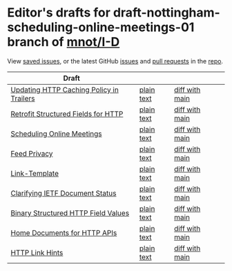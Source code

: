 # Editor's drafts for draft-nottingham-scheduling-online-meetings-01 branch of [mnot/I-D](https://github.com/mnot/I-D/tree/draft-nottingham-scheduling-online-meetings-01)

View [saved issues](issues.html), or the latest GitHub [issues](https://github.com/mnot/I-D/issues) and [pull requests](https://github.com/mnot/I-D/pulls) in the [repo](https://github.com/mnot/I-D).

| Draft |     |     |     |
| ----- | --- | --- | --- |
| [Updating HTTP Caching Policy in Trailers](./draft-nottingham-cache-trailers.html) | [plain text](./draft-nottingham-cache-trailers.txt) | [diff with main](https://www.ietf.org/rfcdiff?url1=https://mnot.github.io/I-D/draft-nottingham-cache-trailers.txt&amp;url2=https://mnot.github.io/I-D/draft-nottingham-scheduling-online-meetings-01/draft-nottingham-cache-trailers.txt) |
| [Retrofit Structured Fields for HTTP](./draft-nottingham-http-structure-retrofit.html) | [plain text](./draft-nottingham-http-structure-retrofit.txt) | [diff with main](https://www.ietf.org/rfcdiff?url1=https://mnot.github.io/I-D/draft-nottingham-http-structure-retrofit.txt&amp;url2=https://mnot.github.io/I-D/draft-nottingham-scheduling-online-meetings-01/draft-nottingham-http-structure-retrofit.txt) |
| [Scheduling Online Meetings](./draft-nottingham-scheduling-online-meetings.html) | [plain text](./draft-nottingham-scheduling-online-meetings.txt) | [diff with main](https://www.ietf.org/rfcdiff?url1=https://mnot.github.io/I-D/draft-nottingham-scheduling-online-meetings.txt&amp;url2=https://mnot.github.io/I-D/draft-nottingham-scheduling-online-meetings-01/draft-nottingham-scheduling-online-meetings.txt) |
| [Feed Privacy](./draft-nottingham-feed-privacy.html) | [plain text](./draft-nottingham-feed-privacy.txt) | [diff with main](https://www.ietf.org/rfcdiff?url1=https://mnot.github.io/I-D/draft-nottingham-feed-privacy.txt&amp;url2=https://mnot.github.io/I-D/draft-nottingham-scheduling-online-meetings-01/draft-nottingham-feed-privacy.txt) |
| [Link-Template](./draft-nottingham-link-template.html) | [plain text](./draft-nottingham-link-template.txt) | [diff with main](https://www.ietf.org/rfcdiff?url1=https://mnot.github.io/I-D/draft-nottingham-link-template.txt&amp;url2=https://mnot.github.io/I-D/draft-nottingham-scheduling-online-meetings-01/draft-nottingham-link-template.txt) |
| [Clarifying IETF Document Status](./draft-nottingham-where-does-that-come-from.html) | [plain text](./draft-nottingham-where-does-that-come-from.txt) | [diff with main](https://www.ietf.org/rfcdiff?url1=https://mnot.github.io/I-D/draft-nottingham-where-does-that-come-from.txt&amp;url2=https://mnot.github.io/I-D/draft-nottingham-scheduling-online-meetings-01/draft-nottingham-where-does-that-come-from.txt) |
| [Binary Structured HTTP Field Values](./draft-nottingham-binary-structured-headers.html) | [plain text](./draft-nottingham-binary-structured-headers.txt) | [diff with main](https://www.ietf.org/rfcdiff?url1=https://mnot.github.io/I-D/draft-nottingham-binary-structured-headers.txt&amp;url2=https://mnot.github.io/I-D/draft-nottingham-scheduling-online-meetings-01/draft-nottingham-binary-structured-headers.txt) |
| [Home Documents for HTTP APIs](./draft-nottingham-json-home.html) | [plain text](./draft-nottingham-json-home.txt) | [diff with main](https://www.ietf.org/rfcdiff?url1=https://mnot.github.io/I-D/draft-nottingham-json-home.txt&amp;url2=https://mnot.github.io/I-D/draft-nottingham-scheduling-online-meetings-01/draft-nottingham-json-home.txt) |
| [HTTP Link Hints](./draft-nottingham-link-hint.html) | [plain text](./draft-nottingham-link-hint.txt) | [diff with main](https://www.ietf.org/rfcdiff?url1=https://mnot.github.io/I-D/draft-nottingham-link-hint.txt&amp;url2=https://mnot.github.io/I-D/draft-nottingham-scheduling-online-meetings-01/draft-nottingham-link-hint.txt) |

